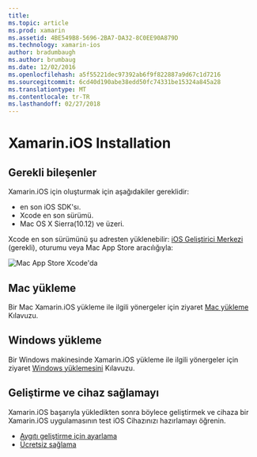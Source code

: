 ```yaml
---
title: 
ms.topic: article
ms.prod: xamarin
ms.assetid: 4BE549B8-5696-2BA7-DA32-8C0EE90A879D
ms.technology: xamarin-ios
author: bradumbaugh
ms.author: brumbaug
ms.date: 12/02/2016
ms.openlocfilehash: a5f55221dec97392ab6f9f822887a9d67c1d7216
ms.sourcegitcommit: 6cd40d190abe38edd50fc74331be15324a845a28
ms.translationtype: MT
ms.contentlocale: tr-TR
ms.lasthandoff: 02/27/2018
---
```

# <a name="xamarinios-installation"></a>Xamarin.iOS Installation

## <a name="required-components"></a>Gerekli bileşenler

Xamarin.iOS için oluşturmak için aşağıdakiler gereklidir:

-    en son iOS SDK'sı.
-    Xcode en son sürümü.
-    Mac OS X Sierra(10.12) ve üzeri.

Xcode en son sürümünü şu adresten yüklenebilir: [iOS Geliştirici Merkezi](https://developer.apple.com/devcenter/ios/index.action#downloads) (gerekli), oturumu veya Mac App Store aracılığıyla:

![](images/xcode.png "Mac App Store Xcode'da")

## <a name="mac-installation"></a>Mac yükleme

Bir Mac Xamarin.iOS yükleme ile ilgili yönergeler için ziyaret [Mac yükleme](https://docs.microsoft.com/visualstudio/mac/installation) Kılavuzu.


## <a name="windows-installation"></a>Windows yükleme

Bir Windows makinesinde Xamarin.iOS yükleme ile ilgili yönergeler için ziyaret [Windows yüklemesini](~/ios/get-started/installation/windows/index.md) Kılavuzu.

## <a name="development-and-device-provisioning"></a>Geliştirme ve cihaz sağlamayı

Xamarin.iOS başarıyla yükledikten sonra böylece geliştirmek ve cihaza bir Xamarin.iOS uygulamasının test iOS Cihazınızı hazırlamayı öğrenin.

* [Aygıtı geliştirme için ayarlama](device-provisioning/index.md)
* [Ücretsiz sağlama](~/ios/get-started/installation/device-provisioning/free-provisioning.md)
